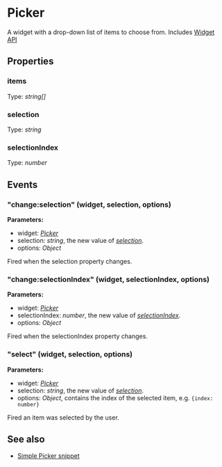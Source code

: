 ---
---
# Picker

A widget with a drop-down list of items to choose from.
Includes [Widget API](Widget.md)

## Properties

### items
Type: *string[]*

### selection

Type: *string*

### selectionIndex

Type: *number*


## Events

### "change:selection" (widget, selection, options)

**Parameters:**

- widget: *[Picker](Picker.md)*
- selection: *string*, the new value of *[selection](#selection)*.
- options: *Object*

Fired when the selection property changes.

### "change:selectionIndex" (widget, selectionIndex, options)

**Parameters:**

- widget: *[Picker](Picker.md)*
- selectionIndex: *number*, the new value of *[selectionIndex](#selectionindex)*.
- options: *Object*

Fired when the selectionIndex property changes.

### "select" (widget, selection, options)

**Parameters:**

- widget: *[Picker](Picker.md)*
- selection: *string*, the new value of *[selection](#selection)*.
- options: *Object*, contains the index of the selected item, e.g. `{index: number}`

Fired an item was selected by the user.


## See also

- [Simple Picker snippet](https://github.com/eclipsesource/tabris-js/blob/v1.2.0/snippets/picker/picker.js)
